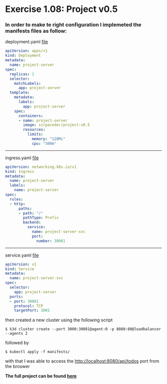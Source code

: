 # Exercise 1.08: Project v0.5

### In order to make te right configuration I implemeted the manifests files as follow:

deployment.yaml [file](./log-output/manifests/deployment.yml)
```yaml
apiVersion: apps/v1
kind: Deployment
metadata:
  name: project-server
spec:
  replicas: 1
  selector:
    matchLabels:
      app: project-server
  template:
    metadata:
      labels:
        app: project-server
    spec:
      containers:
      - name: project-server
        image: sirpacoder/project:v0.5
        resources:
          limits:
            memory: "128Mi"
            cpu: "500m"
```
___
ingress.yaml [file](./log-output/manifests/ingress.yaml)
```yaml
apiVersion: networking.k8s.io/v1
kind: Ingress
metadata:
  name: project-server
  labels:
    name: project-server
spec:
  rules:
  - http:
      paths:
      - path: "/"
        pathType: Prefix
        backend:
          service:
            name: project-server-svc
            port: 
              number: 30081
```
___
service.yaml [file](./project/manifests/service.yaml)

```yaml
apiVersion: v1
kind: Service
metadata:
  name: project-server-svc
spec:
  selector:
    app: project-server
  ports:
  - port: 30081
    protocol: TCP
    targetPort: 3001
```

then created a new cluster using the following script

```
$ k3d cluster create --port 3000:30081@agent:0 -p 8080:80@loadbalancer --agents 2
```
followed by
```
$ kubectl apply -f manifests/
```

with that I was able to access the [http://localhost:8080/api/todos](http://localhost:8080/api/todos) port from the broswer

**The full project can be found [here](../../project/)**